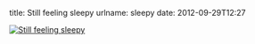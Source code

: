 title: Still feeling sleepy
urlname: sleepy
date: 2012-09-29T12:27

[![Still feeling sleepy](https://dl.dropboxusercontent.com/s/zcz0cvpgit9i1cu/20120929-sleepy.jpg)](http://instagram.com/p/QKucolrl6p/)